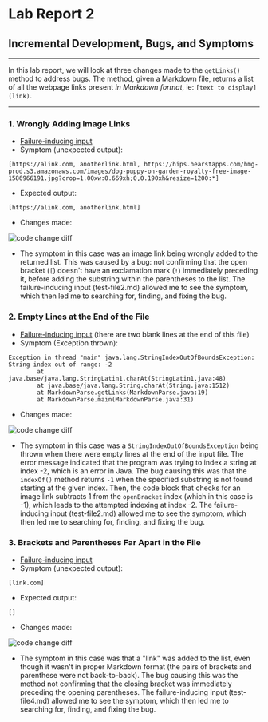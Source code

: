 # Lab Report 2
## Incremental Development, Bugs, and Symptoms
---
In this lab report, we will look at three changes made to the `getLinks()` method to address bugs. The method, given a Markdown file, returns a list of all the webpage links present *in Markdown format*, ie: `[text to display](link)`.

---
### 1. Wrongly Adding Image Links 

* [Failure-inducing input](https://github.com/isabelwang30/markdown-parser/blob/main/test-file2.md)
* Symptom (unexpected output): 
```
[https://alink.com, anotherlink.html, https://hips.hearstapps.com/hmg-prod.s3.amazonaws.com/images/dog-puppy-on-garden-royalty-free-image-1586966191.jpg?crop=1.00xw:0.669xh;0,0.190xh&resize=1200:*]
```
* Expected output: 
```
[https://alink.com, anotherlink.html]
```
* Changes made: 

![code change diff](https://user-images.githubusercontent.com/103291789/164934102-1344e1a8-f126-49ec-aa2f-81772e63b3b9.jpeg)

* The symptom in this case was an image link being wrongly added to the returned list. This was caused by a bug: not confirming that the open bracket (`[`) doesn't have an exclamation mark (`!`) immediately preceding it, before adding the substring within the parentheses to the list. The failure-inducing input (test-file2.md) allowed me to see the symptom, which then led me to searching for, finding, and fixing the bug.


### 2. Empty Lines at the End of the File

* [Failure-inducing input](https://github.com/isabelwang30/markdown-parser/blob/main/test-file2.md) (there are two blank lines at the end of this file)
* Symptom (Exception thrown):
```
Exception in thread "main" java.lang.StringIndexOutOfBoundsException: String index out of range: -2
        at java.base/java.lang.StringLatin1.charAt(StringLatin1.java:48)
        at java.base/java.lang.String.charAt(String.java:1512)
        at MarkdownParse.getLinks(MarkdownParse.java:19)
        at MarkdownParse.main(MarkdownParse.java:31)
```
* Changes made:

![code change diff](https://user-images.githubusercontent.com/103291789/164935795-9c64ed92-d7c6-4d83-8d62-c4968fbf3da3.jpeg)

* The symptom in this case was a `StringIndexOutOfBoundsException` being thrown when there were empty lines at the end of the input file. The error message indicated that the program was trying to index a string at index -2, which is an error in Java. The bug causing this was that the `indexOf()` method returns `-1` when the specified substring is not found starting at the given index. Then, the code block that checks for an image link subtracts 1 from the `openBracket` index (which in this case is -1), which leads to the attempted indexing at index -2. The failure-inducing input (test-file2.md) allowed me to see the symptom, which then led me to searching for, finding, and fixing the bug.


### 3. Brackets and Parentheses Far Apart in the File

* [Failure-inducing input](https://github.com/isabelwang30/markdown-parser/blob/main/test-file4.md)
* Symptom (unexpected output):
```
[link.com]
```
* Expected output:
```
[]
```
* Changes made:

![code change diff](https://user-images.githubusercontent.com/103291789/164938650-4b0ae50d-e178-4b2d-b8b7-8302c64dc565.jpeg)

* The symptom in this case was that a "link" was added to the list, even though it wasn't in proper Markdown format (the pairs of brackets and parenthese were not back-to-back). The bug causing this was the method not confirming that the closing bracket was immediately preceding the opening parentheses. The failure-inducing input (test-file4.md) allowed me to see the symptom, which then led me to searching for, finding, and fixing the bug.
